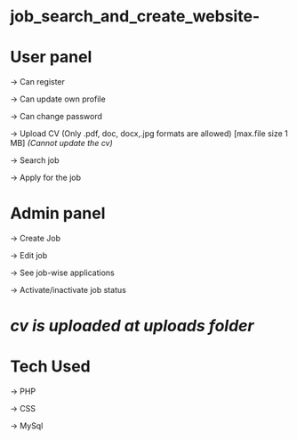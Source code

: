 # job_search_and_create_website-

# User panel

 ->  Can register

 ->  Can update own profile

 -> Can change password

 -> Upload CV (Only .pdf, doc, docx,.jpg formats are allowed) [max.file size 1 MB] *(Cannot update the cv)*
  
 -> Search job

 -> Apply for the job
 
 
# Admin panel

  -> Create Job 

  -> Edit job

  -> See job-wise applications 

  -> Activate/inactivate job status


# _cv is uploaded at uploads folder_

# Tech Used

 -> PHP
 
 -> CSS
 
 -> MySql
